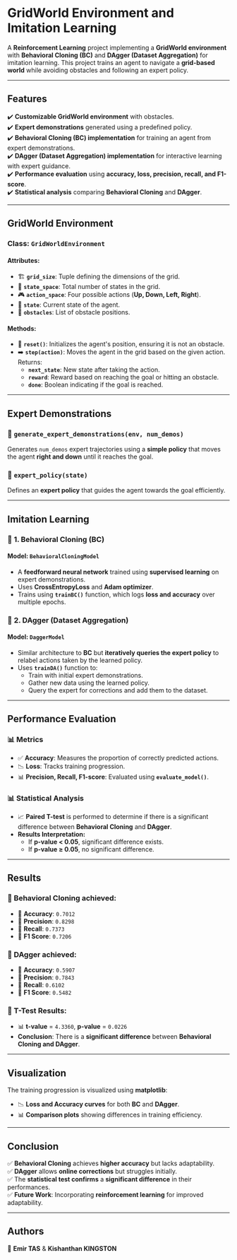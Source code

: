 # **GridWorld Environment and Imitation Learning**  

A **Reinforcement Learning** project implementing a **GridWorld environment** with **Behavioral Cloning (BC)** and **DAgger (Dataset Aggregation)** for imitation learning. This project trains an agent to navigate a **grid-based world** while avoiding obstacles and following an expert policy.

---

## **Features**  

✔️ **Customizable GridWorld environment** with obstacles.  
✔️ **Expert demonstrations** generated using a predefined policy.  
✔️ **Behavioral Cloning (BC) implementation** for training an agent from expert demonstrations.  
✔️ **DAgger (Dataset Aggregation) implementation** for interactive learning with expert guidance.  
✔️ **Performance evaluation** using **accuracy, loss, precision, recall, and F1-score**.  
✔️ **Statistical analysis** comparing **Behavioral Cloning** and **DAgger**.  

---

## **GridWorld Environment**  

### **Class: `GridWorldEnvironment`**  

#### **Attributes:**  
- 🏗️ **`grid_size`**: Tuple defining the dimensions of the grid.  
- 🔢 **`state_space`**: Total number of states in the grid.  
- 🎮 **`action_space`**: Four possible actions (**Up, Down, Left, Right**).  
- 📍 **`state`**: Current state of the agent.  
- 🚧 **`obstacles`**: List of obstacle positions.  

#### **Methods:**  
- 🔄 **`reset()`**: Initializes the agent's position, ensuring it is not an obstacle.  
- ➡️ **`step(action)`**: Moves the agent in the grid based on the given action. Returns:  
  - **`next_state`**: New state after taking the action.  
  - **`reward`**: Reward based on reaching the goal or hitting an obstacle.  
  - **`done`**: Boolean indicating if the goal is reached.  

---

## **Expert Demonstrations**  

### **📌 `generate_expert_demonstrations(env, num_demos)`**  
Generates `num_demos` expert trajectories using a **simple policy** that moves the agent **right and down** until it reaches the goal.  

### **📌 `expert_policy(state)`**  
Defines an **expert policy** that guides the agent towards the goal efficiently.  

---

## **Imitation Learning**  

### 🔹 **1. Behavioral Cloning (BC)**  

#### **Model: `BehavioralCloningModel`**  
- A **feedforward neural network** trained using **supervised learning** on expert demonstrations.  
- Uses **CrossEntropyLoss** and **Adam optimizer**.  
- Trains using **`trainBC()`** function, which logs **loss and accuracy** over multiple epochs.  

### 🔹 **2. DAgger (Dataset Aggregation)**  

#### **Model: `DaggerModel`**  
- Similar architecture to **BC** but **iteratively queries the expert policy** to relabel actions taken by the learned policy.  
- Uses **`trainDA()`** function to:  
  - Train with initial expert demonstrations.  
  - Gather new data using the learned policy.  
  - Query the expert for corrections and add them to the dataset.  

---

## **Performance Evaluation**  

### **📊 Metrics**  
- ✅ **Accuracy**: Measures the proportion of correctly predicted actions.  
- 📉 **Loss**: Tracks training progression.  
- 📊 **Precision, Recall, F1-score**: Evaluated using **`evaluate_model()`**.  

### **📊 Statistical Analysis**  
- 📈 **Paired T-test** is performed to determine if there is a significant difference between **Behavioral Cloning** and **DAgger**.  
- **Results Interpretation:**  
  - If **p-value < 0.05**, significant difference exists.  
  - If **p-value ≥ 0.05**, no significant difference.  

---

## **Results**  

### **📌 Behavioral Cloning achieved:**  
- 🎯 **Accuracy**: `0.7012`  
- 🎯 **Precision**: `0.8298`  
- 🎯 **Recall**: `0.7373`  
- 🎯 **F1 Score**: `0.7206`  

### **📌 DAgger achieved:**  
- 🎯 **Accuracy**: `0.5907`  
- 🎯 **Precision**: `0.7843`  
- 🎯 **Recall**: `0.6102`  
- 🎯 **F1 Score**: `0.5482`  

### **📌 T-Test Results:**  
- 📊 **t-value** = `4.3360`, **p-value** = `0.0226`  
- **Conclusion**: There is a **significant difference** between **Behavioral Cloning and DAgger**.  

---

## **Visualization**  

The training progression is visualized using **matplotlib**:  
- 📉 **Loss and Accuracy curves** for both **BC** and **DAgger**.  
- 📊 **Comparison plots** showing differences in training efficiency.  

---

## **Conclusion**  

✅ **Behavioral Cloning** achieves **higher accuracy** but lacks adaptability.  
✅ **DAgger** allows **online corrections** but struggles initially.  
✅ The **statistical test confirms** a **significant difference** in their performances.  
✅ **Future Work**: Incorporating **reinforcement learning** for improved adaptability.  

---

## **Authors**  
📌 **Emir TAS** & **Kishanthan KINGSTON**
